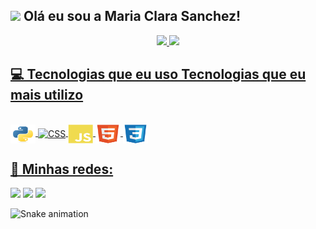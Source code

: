 ## <img src="https://raw.githubusercontent.com/kaueMarques/kaueMarques/master/hi.gif" width="30px"> Olá eu sou a Maria Clara Sanchez!
<div align="center">
  <a href="https://github.com/MariaClaraSanchez">
  <img height="180em" src="https://github-readme-stats.vercel.app/api?username=MariaClaraSanchez&show_icons=true&theme=dracula&include_all_commits=true&count_private=true"/>
  <img height="180em" src="https://github-readme-stats.vercel.app/api/top-langs/?username=MariaClaraSanchez&layout=compact&langs_count=7&theme=dracula"/>
</div>

## 💻 Tecnologias que eu uso Tecnologias que eu mais utilizo
  
<div style="display: inline_block"><br>
  <img align="center" alt="Python" height="30" width="40" src="https://raw.githubusercontent.com/devicons/devicon/master/icons/python/python-original.svg">
  <img align="center" alt="CSS" height="30" width="40" src="https://cdn.jsdelivr.net/gh/devicons/devicon/icons/jupyter/jupyter-original-wordmark.svg">
  <img align="center" alt="Js" height="30" width="40" src="https://raw.githubusercontent.com/devicons/devicon/master/icons/javascript/javascript-plain.svg">
  <img align="center" alt="HTML" height="30" width="40" src="https://raw.githubusercontent.com/devicons/devicon/master/icons/html5/html5-original.svg">
  <img align="center" alt="CSS" height="30" width="40" src="https://raw.githubusercontent.com/devicons/devicon/master/icons/css3/css3-original.svg">
</div>
  
## 🥳 Minhas redes: 
 
<div> 
    <a href="https://www.linkedin.com/in/maria-clara-sanchez-966a6116b/" target="_blank"><img src="https://img.shields.io/badge/-LinkedIn-%230077B5?style=for-the-badge&logo=linkedin&logoColor=white" target="_blank"></a> 
  <a href="https://www.instagram.com/maaah_sanchez/" target="_blank"><img src="https://img.shields.io/badge/-Instagram-%23E4405F?style=for-the-badge&logo=instagram&logoColor=white" target="_blank"></a>
  <a href = "mailto:mariasanchez.eng@gmail.com"><img src="https://img.shields.io/badge/-Gmail-%23333?style=for-the-badge&logo=gmail&logoColor=white" target="_blank"></a>
 
  ![Snake animation](https://github.com/MariaClaraSanchez/MariaClaraSanchez/blob/output/github-contribution-grid-snake.svg)
 
</div>
